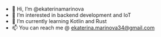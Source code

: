 - 👋 Hi, I’m @ekaterinamarinova
- 👀 I’m interested in backend development and IoT
- 🌱 I’m currently learning Kotlin and Rust
- 📫 You can reach me @ ekaterina.marinova34@gmail.com

<!---
ekaterinamarinova/ekaterinamarinova is a ✨ special ✨ repository because its `README.md` (this file) appears on your GitHub profile.
You can click the Preview link to take a look at your changes.
--->
